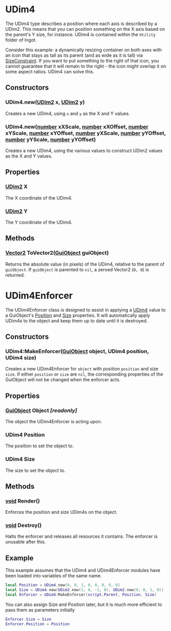 # UDim4
The UDim4 type describes a position where each axis is described by a UDim2. This means that you can position something on the X axis based on the parent's Y size, for instance. UDim4 is contained within the `Utility` folder of Ingot.

Consider this example: a dynamically resizing container on both axes with an icon that stays as tall as its parent (and as wide as it is tall) via [SizeConstraint](http://wiki.roblox.com/index.php?title=API:Class/GuiObject/SizeConstraint). If you want to put something to the right of that icon, you cannot guarantee that it will remain to the right - the icon might overlap it on some aspect ratios. UDim4 can solve this.

## Constructors

### UDim4.new([UDim2](http://wiki.roblox.com/index.php?title=API:UDim2) x, [UDim2](http://wiki.roblox.com/index.php?title=API:UDim2) y)
Creates a new UDim4, using `x` and `y` as the X and Y values.

### UDim4.new([number](http://wiki.roblox.com/index.php?title=API:Number) xXScale, [number](http://wiki.roblox.com/index.php?title=API:Number) xXOffset, [number](http://wiki.roblox.com/index.php?title=API:Number) xYScale, [number](http://wiki.roblox.com/index.php?title=API:Number) xYOffset, [number](http://wiki.roblox.com/index.php?title=API:Number) yXScale, [number](http://wiki.roblox.com/index.php?title=API:Number) yYOffset, [number](http://wiki.roblox.com/index.php?title=API:Number) yYScale, [number](http://wiki.roblox.com/index.php?title=API:Number) yYOffset)
Creates a new UDim4, using the various values to construct UDim2 values as the X and Y values.

## Properties

### [UDim2](http://wiki.roblox.com/index.php?title=API:UDim2) X
The X coordinate of the UDim4.

### [UDim2](http://wiki.roblox.com/index.php?title=API:UDim2) Y
The Y coordinate of the UDim4.

## Methods

### [Vector2](http://wiki.roblox.com/index.php?title=API:Vector2) ToVector2([GuiObject](http://wiki.roblox.com/index.php?title=API:Class/GuiObject) guiObject)
Returns the absolute value (in pixels) of the UDim4, relative to the parent of `guiObject`. If `guiObject` is parented to `nil`, a zeroed Vector2 (`0, 0`) is returned.

# UDim4Enforcer
The UDim4Enforcer class is designed to assist in applying a [UDim4](udim4.md) value to a GuiObject's [Position](http://wiki.roblox.com/index.php?title=API:Class/GuiObject/Position) and [Size](http://wiki.roblox.com/index.php?title=API:Class/GuiObject/Size) properties. It will automatically apply UDim4s to the object and keep them up to date until it is destroyed.

## Constructors
### UDim4:MakeEnforcer([GuiObject](http://wiki.roblox.com/index.php?title=API:Class/GuiObject) object, UDim4 position, UDim4 size)
Creates a new UDim4Enforcer for `object` with position `position` and size `size`. If either `position` or `size` are `nil`, the corresponding properties of the GuiObject will not be changed when the enforcer acts.

## Properties
### [GuiObject](http://wiki.roblox.com/index.php?title=API:Class/GuiObject) Object *[readonly]*
The object the UDim4Enforcer is acting upon.

### UDim4 Position
The position to set the object to.

### UDim4 Size
The size to set the object to.

## Methods
### [void](http://wiki.roblox.com/index.php?title=API:Nil) Render()
Enforces the position and size UDim4s on the object.

### [void](http://wiki.roblox.com/index.php?title=API:Nil) Destroy()
Halts the enforcer and releases all resources it contains. The enforcer is unusable after this.

## Example
This example assumes that the UDim4 and UDim4Enforcer modules have been loaded into variables of the same name.

```lua
local Position = UDim4.new(0, 0, 1, 0, 0, 0, 0, 0)
local Size = UDim4.new(UDim2.new(1, 0, -1, 0), UDim2.new(0, 0, 1, 0))
local Enforcer = UDim4:MakeEnforcer(script.Parent, Position, Size)
```
You can also assign Size and Position later, but it is much more efficient to pass them as parameters initially

```lua
Enforcer.Size = Size
Enforcer.Position = Position
```
